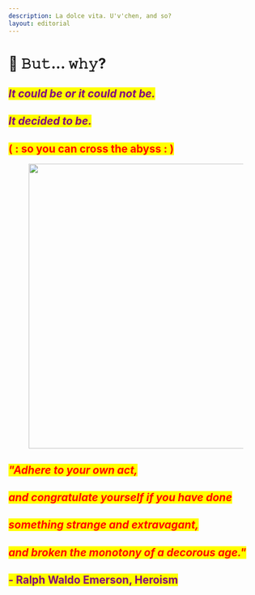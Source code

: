 ```yaml
---
description: La dolce vita. U'v'chen, and so?
layout: editorial
---
```


# 🤯 𝙱𝚞𝚝... 𝚠𝚑𝚢?

## _<mark style="color:purple;">It could be or it could not be.</mark>_&#x20;

## _<mark style="color:purple;">It decided to be.</mark>_

## <mark style="color:red;">( : so you can cross the abyss : )</mark>

<figure><img src="../../../../.gitbook/assets/pexels-btgl-♡-18075353.jpg" alt="" width="563"><figcaption></figcaption></figure>

## _<mark style="color:red;">"Adhere to your own act,</mark>_&#x20;

## _<mark style="color:red;">and congratulate yourself if you have done</mark>_&#x20;

## _<mark style="color:red;">something strange and extravagant,</mark>_&#x20;

## _<mark style="color:red;">and broken the monotony of a decorous age."</mark>_

## <mark style="color:purple;">- Ralph Waldo Emerson, Heroism</mark> <a href="#post-title-t3_gfczlh" id="post-title-t3_gfczlh"></a>
